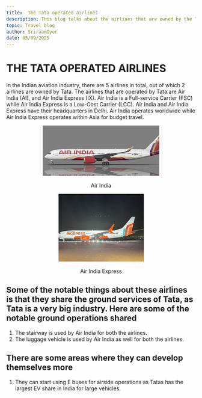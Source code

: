 ```yaml
---
title:  The Tata operated airlines
description: This blog talks about the airlines that are owned by the Tata group.
topic: Travel blog
author: SriraamIyer
date: 05/09/2025
---
```


# THE TATA OPERATED AIRLINES
In the Indian aviation industry, there are 5 airlines in total, out of which 2 airlines are owned by Tata. The airlines that are operated by Tata are Air India (AI), and Air India Express (IX). Air India is a Full-service Carrier (FSC) while Air India Express is a Low-Cost Carrier (LCC). Air India and Air India Express have their headquarters in Delhi. Air India operates worldwide while Air India Express operates within Asia for budget travel.

<p align="center">
  <img src="./media/the-tata-operated-airlines/air-india.jpg"
<p>
<p align="center">
Air India
</p> 

<p align="center">
  <img src="./media/the-tata-operated-airlines/air-india-express.jpg"
<p>
<p align="center">
Air India Express
</p> 

## Some of the notable things about these airlines is that they share the ground services of Tata, as Tata is a very big industry. Here are some of the notable ground operations shared
1.	The stairway is used by Air India for both the airlines.
2.	The luggage vehicle is used by Air India as well for both the airlines.

## There are some areas where they can develop themselves more
1.	They can start using E buses for airside operations as Tatas has the largest EV share in India for large vehicles.
